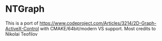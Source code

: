# NTGraph
This is a port of  https://www.codeproject.com/Articles/3214/2D-Graph-ActiveX-Control with CMAKE/64bit/modern VS support. Most credits to Nikolai Teofilov 
